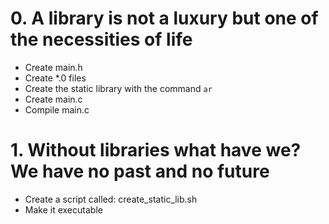 # 0. A library is not a luxury but one of the necessities of life

- Create main.h
- Create *.0 files
- Create the static library with the command `ar`
- Create main.c
- Compile main.c


# 1. Without libraries what have we? We have no past and no future

- Create a script called: create_static_lib.sh
- Make it executable

